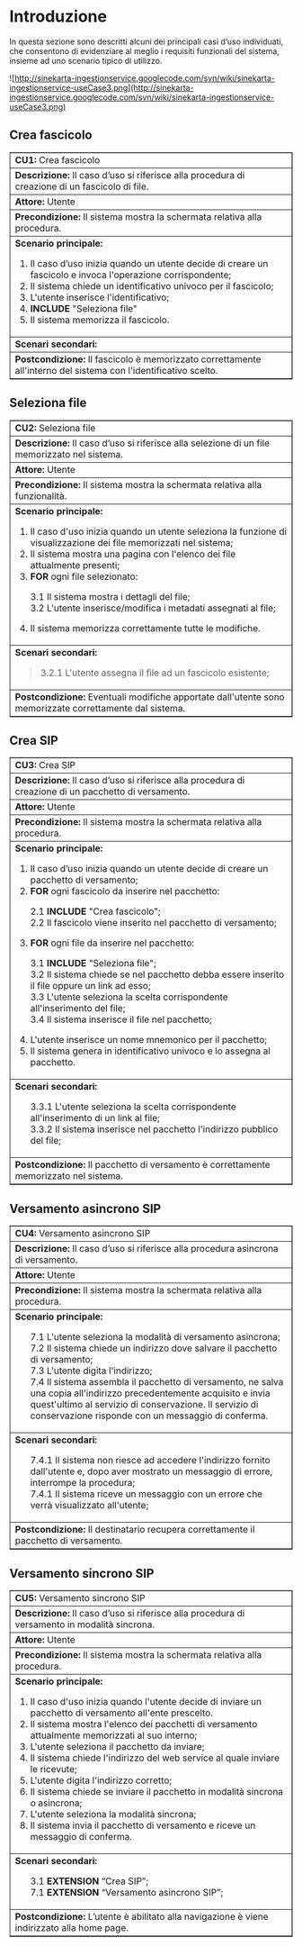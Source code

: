 # Introduzione #

In questa sezione sono descritti alcuni dei principali casi d’uso individuati, che consentono di evidenziare al meglio i requisiti funzionali del sistema, insieme ad uno scenario tipico di utilizzo.

![http://sinekarta-ingestionservice.googlecode.com/svn/wiki/sinekarta-ingestionservice-useCase3.png](http://sinekarta-ingestionservice.googlecode.com/svn/wiki/sinekarta-ingestionservice-useCase3.png)

## Crea fascicolo ##

<table width='1000px' border='1'>
<blockquote><tr>
<blockquote><td><b>CU1:</b> Crea fascicolo</td>
</blockquote></tr>
<tr>
<blockquote><td><b>Descrizione:</b> Il caso d’uso si riferisce alla procedura di creazione di un fascicolo di file.</td>
</blockquote></tr>
<tr>
<blockquote><td><b>Attore:</b> Utente</td>
</blockquote></tr>
<tr>
<blockquote><td><b>Precondizione:</b> Il sistema mostra la schermata relativa alla procedura.</td>
</blockquote></tr>
<tr>
<blockquote><td><b>Scenario principale:</b>
</blockquote></blockquote><ol><li>Il caso d’uso inizia quando un utente decide di creare un fascicolo e invoca l'operazione corrispondente;<br>
</li><li>Il sistema chiede un identificativo univoco per il fascicolo;<br>
</li><li>L'utente inserisce l'identificativo;<br>
</li><li><b>INCLUDE</b> "Seleziona file"<br>
</li><li>Il sistema memorizza il fascicolo.</td>
<blockquote></tr>
<tr>
<blockquote><td><b>Scenari secondari:</b></td>
</blockquote></tr>
<tr>
<blockquote><td><b>Postcondizione:</b> Il fascicolo è memorizzato correttamente all'interno del sistema con l'identificativo scelto.</td>
</blockquote></tr>
</table></blockquote></li></ol>

## Seleziona file ##

<table width='1000px' border='1'>
<blockquote><tr>
<blockquote><td><b>CU2:</b> Seleziona file</td>
</blockquote></tr>
<tr>
<blockquote><td><b>Descrizione:</b> Il caso d’uso si riferisce alla selezione di un file memorizzato nel sistema.</td>
</blockquote></tr>
<tr>
<blockquote><td><b>Attore:</b> Utente</td>
</blockquote></tr>
<tr>
<blockquote><td><b>Precondizione:</b> Il sistema mostra la schermata relativa alla funzionalità.</td>
</blockquote></tr>
<tr>
<blockquote><td><b>Scenario principale:</b>
<ol>
<li>Il caso d'uso inizia quando un utente seleziona la funzione di visualizzazione dei file memorizzati nel sistema;</li>
<li>Il sistema mostra una pagina con l'elenco dei file attualmente presenti;</li>
<li><b>FOR</b> ogni file selezionato:<br>
<dl>
<dt>3.1 Il sistema mostra i dettagli del file;</dt>
<dt>3.2 L'utente inserisce/modifica i metadati assegnati al file;</dt>
</dl>
</li>
<li>Il sistema memorizza correttamente tutte le modifiche.</li>
</ol>
</td>
</blockquote></tr>
<tr>
<blockquote><td><b>Scenari secondari:</b>
<blockquote>3.2.1 L'utente assegna il file ad un fascicolo esistente;<br>
</blockquote></td>
</blockquote></tr>
<tr>
<blockquote><td><b>Postcondizione:</b> Eventuali modifiche apportate dall'utente sono memorizzate correttamente dal sistema.</td>
</blockquote></tr>
</table></blockquote>

## Crea SIP ##

<table width='1000px' border='1'>
<blockquote><tr>
<blockquote><td><b>CU3:</b> Crea SIP</td>
</blockquote></tr>
<tr>
<blockquote><td><b>Descrizione:</b> Il caso d’uso si riferisce alla procedura di creazione di un pacchetto di versamento.</td>
</blockquote></tr>
<tr>
<blockquote><td><b>Attore:</b> Utente</td>
</blockquote></tr>
<tr>
<blockquote><td><b>Precondizione:</b> Il sistema mostra la schermata relativa alla procedura.</td>
</blockquote></tr>
<tr>
<blockquote><td><b>Scenario principale:</b>
<ol>
<li>Il caso d’uso inizia quando un utente decide di creare un pacchetto di versamento;</li>
<li><b>FOR</b> ogni fascicolo da inserire nel pacchetto:<br>
<dl>
<dt>2.1 <b>INCLUDE</b> "Crea fascicolo";</dt>
<dt>2.2 Il fascicolo viene inserito nel pacchetto di versamento;</dt>
</dl>
</li>
<li><b>FOR</b> ogni file da inserire nel pacchetto:<br>
<dl>
<dt>3.1 <b>INCLUDE</b> "Seleziona file";</dt>
<dt>3.2 Il sistema chiede se nel pacchetto debba essere inserito il file oppure un link ad esso;</dt>
<dt>3.3 L'utente seleziona la scelta corrispondente all'inserimento del file;</dt>
<dt>3.4 Il sistema inserisce il file nel pacchetto;</dt>
</dl>
</li>
<li>L'utente inserisce un nome mnemonico per il pacchetto;</li>
<li>Il sistema genera in identificativo univoco e lo assegna al pacchetto.</li>
</ol>
</td>
</blockquote></tr>
<tr>
<blockquote><td><b>Scenari secondari:</b>
<ol>
<dl>
<dt>3.3.1 L'utente seleziona la scelta corrispondente all'inserimento di un link al file;</dt>
<dt>3.3.2 Il sistema inserisce nel pacchetto l'indirizzo pubblico del file;</dt>
</dl>
</ol>
</td>
</blockquote></tr>
<tr>
<blockquote><td><b>Postcondizione:</b> Il pacchetto di versamento è correttamente memorizzato nel sistema.</td>
</blockquote></tr>
</table></blockquote>

## Versamento asincrono SIP ##

<table width='1000px' border='1'>
<blockquote><tr>
<blockquote><td><b>CU4:</b> Versamento asincrono SIP</td>
</blockquote></tr>
<tr>
<blockquote><td><b>Descrizione:</b> Il caso d’uso si riferisce alla procedura asincrona di versamento.</td>
</blockquote></tr>
<tr>
<blockquote><td><b>Attore:</b> Utente</td>
</blockquote></tr>
<tr>
<blockquote><td><b>Precondizione:</b> Il sistema mostra la schermata relativa alla procedura.</td>
</blockquote></tr>
<tr>
<blockquote><td><b>Scenario principale:</b>
<ol>
<dl>
<dt>7.1 L'utente seleziona la modalità di versamento asincrona;</dt>
<dt>7.2 Il sistema chiede un indirizzo dove salvare il pacchetto di versamento;</dt>
<dt>7.3 L'utente digita l'indirizzo;</dt>
<dt>7.4 Il sistema assembla il pacchetto di versamento, ne salva una copia all'indirizzo precedentemente acquisito e invia quest'ultimo al servizio di conservazione. Il servizio di conservazione risponde con un messaggio di conferma.</dt>
</dl>
</ol>
</td>
</blockquote></tr>
<tr>
<blockquote><td><b>Scenari secondari:</b>
<ol>
<dl>
<dt>7.4.1 Il sistema non riesce ad accedere l'indirizzo fornito dall'utente e, dopo aver mostrato un messaggio di errore, interrompe la procedura;</dt>
<dt>7.4.1 Il sistema riceve un messaggio con un errore che verrà visualizzato all'utente;</dt>
</dl>
</ol>
<blockquote></td>
</blockquote></blockquote></tr>
<tr>
<blockquote><td><b>Postcondizione:</b> Il destinatario recupera correttamente il pacchetto di versamento.</td>
</blockquote></tr>
</table></blockquote>

## Versamento sincrono SIP ##

<table width='1000px' border='1'>
<blockquote><tr>
<blockquote><td><b>CU5:</b> Versamento sincrono SIP</td>
</blockquote></tr>
<tr>
<blockquote><td><b>Descrizione:</b> Il caso d’uso si riferisce alla procedura di versamento in modalità sincrona.</td>
</blockquote></tr>
<tr>
<blockquote><td><b>Attore:</b> Utente</td>
</blockquote></tr>
<tr>
<blockquote><td><b>Precondizione:</b> Il sistema mostra la schermata relativa alla procedura.</td>
</blockquote></tr>
<tr>
<blockquote><td><b>Scenario principale:</b>
</blockquote></blockquote><ol><li>Il caso d'uso inizia quando l'utente decide di inviare un pacchetto di versamento all'ente prescelto.<br>
</li><li>Il sistema mostra l'elenco dei pacchetti di versamento attualmente memorizzati al suo interno;<br>
</li><li>L'utente seleziona il pacchetto da inviare;<br>
</li><li>Il sistema chiede l'indirizzo del web service al quale inviare le ricevute;<br>
</li><li>L'utente digita l'indirizzo corretto;<br>
</li><li>Il sistema chiede se inviare il pacchetto in modalità sincrona o asincrona;<br>
</li><li>L'utente seleziona la modalità sincrona;<br>
</li><li>Il sistema invia il pacchetto di versamento e riceve un messaggio di conferma.</td>
<blockquote></tr>
<tr>
<blockquote><td><b>Scenari secondari:</b>
<ol>
<dl>
<dt>3.1 <b>EXTENSION</b> “Crea SIP”;</dt>
<dt>7.1 <b>EXTENSION</b> “Versamento asincrono SIP”;</dt>
</dl>
</ol>
</td>
</blockquote></tr>
<tr>
<blockquote><td><b>Postcondizione:</b> L’utente è abilitato alla navigazione è viene indirizzato alla home page.</td>
</blockquote></tr>
</table>